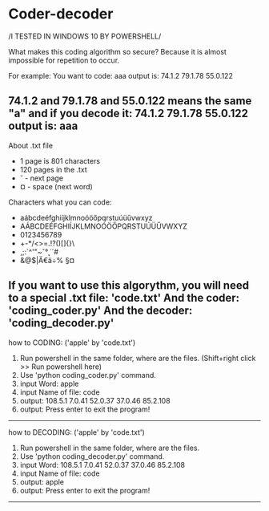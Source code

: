 # Coder-decoder 
 /I TESTED IN WINDOWS 10 BY POWERSHELL/ 

What makes this coding algorithm so secure?
Because it is almost impossible for repetition to occur.

For example:
You want to code: 	aaa
output is: 		74.1.2 79.1.78 55.0.122

74.1.2 and 79.1.78 and 55.0.122 means the same "a"
and if you decode it:	74.1.2 79.1.78 55.0.122
output is:		aaa
------------------------------------------------------------



About .txt file
-	1 page is 801 characters
-	120 pages in the .txt
-	˘ - next page
-	¤ - space (next word)

Characters what you can code:
-	aábcdeéfghiíjklmnoóöőpqrstuúüűvwxyz
-	AÁBCDEÉFGHIÍJKLMNOÓÖŐPQRSTUÚÜŰVWXYZ
-	0123456789
-	+-*/<>=.!?()[]{}\
-	,;:`^'"~ˇ°˛˙´#
-	&@$|Ä€ä÷% §¤

If you want to use this algorythm, you will need to a special .txt file:
	'code.txt'
And the coder:
	'coding_coder.py'
And the decoder:
	'coding_decoder.py'
------------------------------------------------------------------------------

how to CODING: ('apple' by 'code.txt')
1. Run powershell in the same folder, where are the files. (Shift+right click >> Run powershell here)
2. Use 'python coding_coder.py' command.
3. input Word: 	apple
4. input Name of file:	code
5. output: 		108.5.1 7.0.41 52.0.37 37.0.46 85.2.108
6. output:		Press enter to exit the program!
------------------------------------------------------------------------------

how to DECODING: ('apple' by 'code.txt')
1. Run powershell in the same folder, where are the files. 
2. Use 'python coding_decoder.py' command.
3. input Word: 	108.5.1 7.0.41 52.0.37 37.0.46 85.2.108
4. input Name of file:	code
5. output: 		apple
6. output:		Press enter to exit the program!
------------------------------------------------------------------------------
